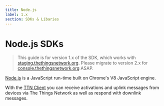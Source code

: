 ```yaml
---
title: Node.js
label: 1.x
section: SDKs & Libaries
---
```


# Node.js SDKs

> This guide is for version 1.x of the SDK, which works with [staging.thethingsnetwork.org](staging.thethingsnetwork.org). Please migrate to version 2.x for [console.thethingsnetwork.org](console.thethingsnetwork.org) ASAP.

[Node.js](https://nodejs.org/) is a JavaScript run-time built on Chrome's V8 JavaScript engine.

With the [TTN Client](https://www.npmjs.com/package/ttn) you can receive activations and uplink messages from devices via The Things Network as well as respond with downlink messages.